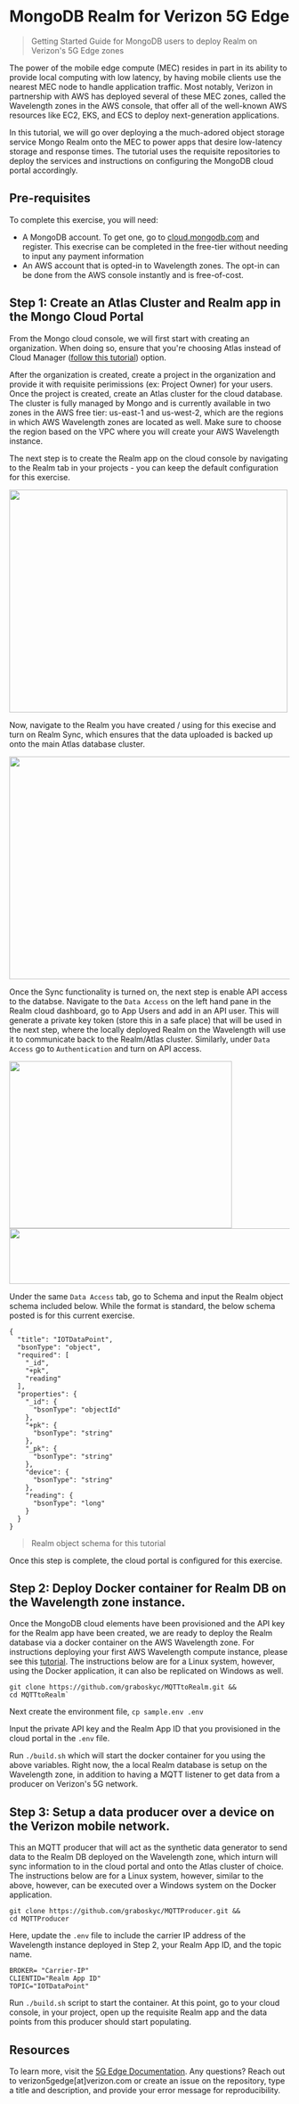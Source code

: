 # MongoDB Realm for Verizon 5G Edge
> Getting Started Guide for MongoDB users to deploy Realm on Verizon's 5G Edge zones

The power of the mobile edge compute (MEC) resides in part in its ability to provide local computing with low latency, by having mobile clients use the nearest MEC node to handle application traffic. Most notably, Verizon in partnership with AWS has deployed several of these MEC zones, called the Wavelength zones in the AWS console, that offer all of the well-known AWS resources like EC2, EKS, and ECS to deploy next-generation applications.

In this tutorial, we will go over deploying a the much-adored object storage service Mongo Realm onto the MEC to power apps that desire low-latency storage and response times. The tutorial uses the requisite repositories to deploy the services and instructions on configuring the MongoDB cloud portal accordingly.


## Pre-requisites
To complete this exercise, you will need:
- A MongoDB account. To get one, go to [cloud.mongodb.com](https://cloud.mongodb.com) and register. This execrise can be completed in the free-tier without needing to input any payment information
- An AWS account that is opted-in to Wavelength zones. The opt-in can be done from the AWS console instantly and is free-of-cost.

## Step 1: Create an Atlas Cluster and Realm app in the Mongo Cloud Portal
From the Mongo cloud console, we will first start with creating an organization. When doing so, ensure that you're choosing Atlas instead of Cloud Manager ([follow this tutorial](https://docs.atlas.mongodb.com/tutorial/manage-organizations/)) option. 

After the organization is created, create a project in the organization and provide it with requisite perimissions (ex: Project Owner) for your users. Once the project is created, create an Atlas cluster for the cloud database. The cluster is fully managed by Mongo and is currently available in two zones in the AWS free tier: us-east-1 and us-west-2, which are the regions in which AWS Wavelength zones are located as well. Make sure to choose the region based on the VPC where you will create your AWS Wavelength instance.

The next step is to create the Realm app on the cloud console by navigating to the Realm tab in your projects - you can keep the default configuration for this exercise. 

<img src="https://github.com/VKonanur/MongoDB-Realm-for-Verizon-5G-Edge/blob/main/Img/Create_Realm.png" width="500" height="400">

Now, navigate to the Realm you have created / using for this execise and turn on Realm Sync, which ensures that the data uploaded is backed up onto the main Atlas database cluster.

<img src="https://github.com/VKonanur/MongoDB-Realm-for-Verizon-5G-Edge/blob/main/Img/Realm_sync.png" width="600" height="400">

Once the Sync functionality is turned on, the next step is enable API access to the databse. Navigate to the `Data Access` on the left hand pane in the Realm cloud dashboard, go to App Users and add in an API user. This will generate a private key token (store this in a safe place) that will be used in the next step, where the locally deployed Realm on the Wavelength will use it to communicate back to the Realm/Atlas cluster. Similarly, under `Data Access` go to `Authentication` and turn on API access.

<img src="https://github.com/VKonanur/MongoDB-Realm-for-Verizon-5G-Edge/blob/main/Img/API_access.png" width="400" height="300">

<img src="https://github.com/VKonanur/MongoDB-Realm-for-Verizon-5G-Edge/blob/main/Img/API_user.png" width="800" height="100">


Under the same `Data Access` tab, go to Schema and input the Realm object schema included below. While the format is standard, the below schema posted is for this current exercise. 

```
{
  "title": "IOTDataPoint",
  "bsonType": "object",
  "required": [
    "_id",
    "+pk",
    "reading"
  ],
  "properties": {
    "_id": {
      "bsonType": "objectId"
    },
    "+pk": {
      "bsonType": "string"
    },
    "_pk": {
      "bsonType": "string"
    },
    "device": {
      "bsonType": "string"
    },
    "reading": {
      "bsonType": "long"
    }
  }
}
```
> Realm object schema for this tutorial

Once this step is complete, the cloud portal is configured for this exercise.

## Step 2: Deploy Docker container for Realm DB on the Wavelength zone instance. 
Once the MongoDB cloud elements have been provisioned and the API key for the Realm app have been created, we are ready to deploy the Realm database via a docker container on the AWS Wavelength zone. For instructions deploying your first AWS Wavelength compute instance, please see this [tutorial](https://aws.amazon.com/blogs/compute/creating-an-ec2-instance-in-the-aws-wavelength-zone/).
The instructions below are for a Linux system, however, using the Docker application, it can also be replicated on Windows as well. 

```
git clone https://github.com/graboskyc/MQTTtoRealm.git &&
cd MQTTtoRealm`
```
Next create the environment file, `cp sample.env .env`

Input the private API key and the Realm App ID that you provisioned in the cloud portal in the `.env` file. 

Run `./build.sh` which will start the docker container for you using the above variables. Right now, the a local Realm database is setup on the Wavelength zone, in addition to having a MQTT listener to get data from a producer on Verizon's 5G network. 

## Step 3: Setup a data producer over a device on the Verizon mobile network. 
This an MQTT producer that will act as the synthetic data generator to send data to the Realm DB deployed on the Wavelength zone, which inturn will sync information to in the cloud portal and onto the Atlas cluster of choice.
The instructions below are for a Linux system, however, similar to the above, however, can be executed over a Windows system on the Docker application. 

```
git clone https://github.com/graboskyc/MQTTProducer.git && 
cd MQTTProducer
```

Here, update the `.env` file to include the carrier IP address of the Wavelength instance deployed in Step 2, your Realm App ID, and the topic name.

```
BROKER= "Carrier-IP"
CLIENTID="Realm App ID"
TOPIC="IOTDataPoint"
```

Run `./build.sh` script to start the container. At this point, go to your cloud console, in your project, open up the requisite Realm app and the data points from this producer should start populating.


## Resources
To learn more, visit the [5G Edge Documentation](https://www.verizon.com/business/solutions/5g/edge-computing/developer-resources/). Any questions? Reach out to verizon5gedge[at]verizon.com or create an issue on the repository, type a title and description, and provide your error message for reproducibility.
